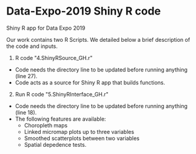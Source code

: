 # Data-Expo-2019 Shiny R code
Shiny R app for Data Expo 2019

Our work contains two R Scripts. We detailed below a brief description of the code and inputs.

1. R code "4.ShinyRSource_GH.r"
- Code needs the directory line to be updated before running anything (line 27).
- Code acts as a source for Shiny R app that builds functions.

2. Run R code "5.ShinyRInterface_GH.r"   
- Code needs the directory line to be updated before running anything (line 18).
- The following features are available:
  -   Choropleth maps
  -   Linked micromap plots up to three variables
  -   Smoothed scatterplots between two variables
  -   Spatial depedence tests.
